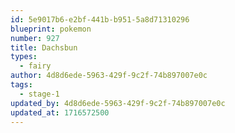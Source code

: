 ```yaml
---
id: 5e9017b6-e2bf-441b-b951-5a8d71310296
blueprint: pokemon
number: 927
title: Dachsbun
types:
  - fairy
author: 4d8d6ede-5963-429f-9c2f-74b897007e0c
tags:
  - stage-1
updated_by: 4d8d6ede-5963-429f-9c2f-74b897007e0c
updated_at: 1716572500
---
```


